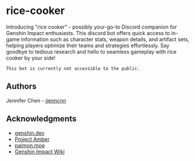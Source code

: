 # rice-cooker

Introducing "rice cooker" - possibly your-go-to Discord companion for Genshin Impact enthusiasts. This discord bot offers quick access to in-game information such as character stats, weapon details, and artifact sets, helping players optimize their teams and strategies effortlessly. Say goodbye to tedious research and hello to seamless gameplay with rice cooker by your side!

```
This bot is currently not accessible to the public.
```

## Authors

Jennifer Chen - 
[jjenncnn](https://github.com/jjenncnn)

## Acknowledgments
* [genshin.dev](https://genshin.dev/)
* [Project Amber](https://ambr.top/en)
* [paimon.moe](https://paimon.moe/)
* [Genshin Impact Wiki](https://genshin-impact.fandom.com/wiki/Genshin_Impact_Wiki)
